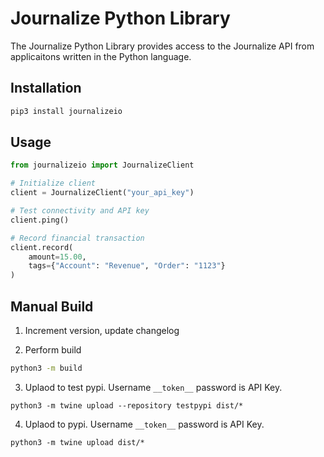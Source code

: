 # Journalize Python Library

The Journalize Python Library provides access to the Journalize API from
applicaitons written in the Python language.

## Installation

```sh
pip3 install journalizeio
```

## Usage

```python
from journalizeio import JournalizeClient

# Initialize client
client = JournalizeClient("your_api_key")

# Test connectivity and API key
client.ping()

# Record financial transaction
client.record(
    amount=15.00,
    tags={"Account": "Revenue", "Order": "1123"}
)
```

## Manual Build

1. Increment version, update changelog

2. Perform build

```sh
python3 -m build
```

3. Uplaod to test pypi. Username `__token__` password is API Key. 
   
```
python3 -m twine upload --repository testpypi dist/*
```

4. Uplaod to pypi. Username `__token__` password is API Key. 
   
```
python3 -m twine upload dist/*
```